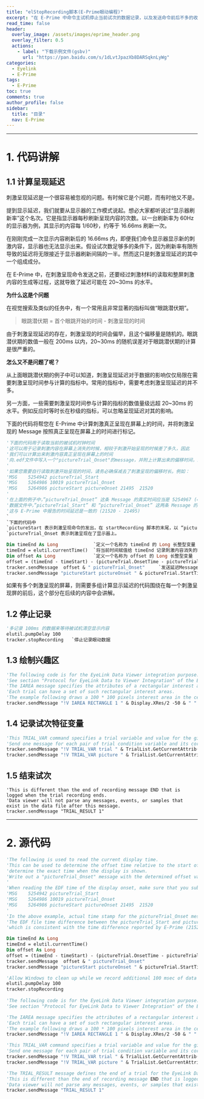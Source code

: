 ```yaml
---
title: "elStopRecording脚本(E-Prime眼动编程)"
excerpt: "在 E-Prime 中命令主试机停止当前试次的数据记录，以及发送命令前后不多的收尾工作。"
read_time: false
header:
  overlay_image: /assets/images/eprime_header.png
  overlay_filter: 0.5
  actions:
    - label: "下载示例文件(gsbv)"
      url: "https://pan.baidu.com/s/1dLvtJpazXb8DARSqknLyWg"
categories:
  - Eyelink
  - E-Prime
tags:
  - E-Prime
toc: true
comments: true
author_profile: false
sidebar:
  title: "目录"
  nav: E-Prime
---
```


---

# 1. 代码讲解

## 1.1 计算呈现延迟

刺激呈现延迟是一个很容易被忽视的问题。有时候它是个问题，而有时他又不是。

提到显示延迟，我们就要从显示器的工作模式说起。想必大家都听说过“显示器刷新率”这个名次。它是指显示器每秒刷新呈现内容的次数。以一台刷新率为 60Hz 的显示器为例，其显示的内容每 1/60秒，约等于 16.66ms 刷新一次。

在刚刚完成一次显示内容刷新后的 16.66ms 内，即便我们命令显示器显示新的刺激内容，显示器也无法显示出来。假设试次数足够多的条件下，因为刷新率有限所导致的延迟将无限接近于显示器刷新间隔的一半。然而这只是刺激呈现延迟的其中一个组成成分。

在 E-Prime 中，在刺激呈现命令发送之前，还要经过刺激材料的读取和整屏刺激内容的生成等过程，这就导致了延迟可能在 20~30ms 的水平。

**为什么这是个问题**

在视觉搜索及类似的任务中，有一个常用且非常显著的指标叫做“眼跳潜伏期”。

> 眼跳潜伏期 = 首个眼跳开始的时间 - 刺激呈现的时间

由于刺激呈现延迟的存在，刺激呈现的时间会偏早，且这个偏移量是随机的。眼跳潜伏期的数值一般在 200ms 以内，20~30ms 的随机误差对于眼跳潜伏期的计算是很严重的。

**怎么又不是问题了呢？**

从上面眼跳潜伏期的例子中可以知道，刺激呈现延迟对于数据的影响仅仅局限在需要刺激呈现时间参与计算的指标中。常用的指标中，需要考虑刺激呈现延迟的并不多。

另一方面，一些需要刺激呈现时间参与计算的指标的数值量级远超 20~30ms 的水平。例如反应时等时长在秒级的指标，可以忽略呈现延迟对其的影响。

下面的代码将帮您在 E-Prime 中计算刺激真正呈现在屏幕上的时间，并将刺激呈现的 Message 按照真正呈现在屏幕上的时间进行标记。
 
~~~ vb
'下面的代码用于读取当前的被试机时钟时间'这可以用于记录刺激内容在屏幕上消失的时候，相较于刺激开始呈现的时候差了多久，因此'我们可以计算出来刺激内容真正呈现在屏幕上的时间'向.edf文件中写入一个"pictureTrial_Onset"的message，并附上计算出来的偏移时间，来标记刺激真正开始呈现的时间。''如果您需要自行读取刺激开始呈现的时间，请务必确保减去了刺激呈现的偏移时长。例如：'MSG	5254942 pictureTrial_Start'MSG	5264986 10019 pictureTrial_Onset'MSG	5264986 pictureStart pictureOnset 21495  21520''在上面的例子中，”pictureTrial_Onset” 这条 Message 的真实时间应当是 5254967 (=5264986 - 10019)'数据文件中，”pictureTrial_Start” 和 “pictureTrial_Onset” 这两条 Message 的时间差是 25 (= 5254967 - 5254942),'这与 E-Prime 中报告的时间延迟是一致的 (21520 - 21495)
`
`下面的代码中
`pictureStart 表示刺激呈现命令的发出，在 startRecording 脚本的末尾，以 “pictureTrial_Start” 的内容发送到了数据中
`pictureTrial_Onset 表示刺激呈现在了显示器上。Dim timeEnd As Long             `定义一个名称为 timeEnd 的 Long 长整型变量timeEnd = elutil.currentTime()  `将当前时间赋值给 timeEnd 记录刺激内容消失的时间Dim offset As Long              `定义一个名称为 offset 的 Long 长整型变量offset = (timeEnd - timeStart) - (pictureTrial.OnsetTime - pictureTrial.StartTime)          `计算刺激内容究竟在显示器上呈现了多长时间tracker.sendMessage  offset & " pictureTrial_Onset"     `发送延迟Message，记录实际的Onset时间tracker.sendMessage "pictureStart pictureOnset " & pictureTrial.StartTime & "  " & pictureTrial.OnsetTime       `报告E-Prime中所记录的延迟时间（没啥用）~~~ 

如果有多个刺激呈现的屏幕，则需要多组计算显示延迟的代码围绕在每一个刺激呈现屏的前后，这个部分在后续的内容中会讲解。

## 1.2 停止记录~~~ vb'多记录 100ms 的数据来等待被试机清空显示内容elutil.pumpDelay 100tracker.stopRecording   `停止记录眼动数据~~~ 

## 1.3 绘制兴趣区
~~~ vb 'The following code is for the EyeLink Data Viewer integration purpose.   'See section "Protocol for EyeLink Data to Viewer Integration" of the EyeLink Data Viewer User Manual'The IAREA message specifies the attributes of a rectangular interest area for the trial. 'Each trial can have a set of such rectangular interest areas. 'The example following draws a 100 * 100 pixels interest area in the center of the screentracker.sendMessage "!V IAREA RECTANGLE 1 " & Display.XRes/2 -50 & " " & Display.YRes/2 - 50 & " " & Display.XRes/2 + 50 & " " & Display.YRes/2 + 50 & " " &  TrialList.GetCurrentAttrib("imageName")~~~

## 1.4 记录试次特征变量

~~~ vb'This TRIAL_VAR command specifies a trial variable and value for the given trial. 'Send one message for each pair of trial condition variable and its corresponding value.tracker.sendMessage "!V TRIAL_VAR trial " & TrialList.GetCurrentAttrib("trialid")tracker.sendMessage "!V TRIAL_VAR picture " & TrialList.GetCurrentAttrib("imageName") ~~~

## 1.5 结束试次

~~~ vb'The TRIAL_RESULT message defines the end of a trial for the EyeLink Data Viewer. 'This is different than the end of recording message END that is logged when the trial recording ends. 'Data viewer will not parse any messages, events, or samples that exist in the data file after this message. tracker.sendMessage "TRIAL_RESULT 1" 
~~~

---

# 2. 源代码

~~~ vb
'The following is used to read the current display time. 'This can be used to determine the offset time relative to the start of the screen and thus'determine the exact time when the display is shown.'Write out a "pictureTrial_Onset" message with the determined offset value to mark the actual onset of the picture screen.''When reading the EDF time of the display onset, make sure that you subtract the offset value. For example,'MSG	5254942 pictureTrial_Start'MSG	5264986 10019 pictureTrial_Onset'MSG	5264986 pictureStart pictureOnset 21495  21520''In the above example, actual time stamp for the pictureTrial_Onset message should be 5254967 (=5264986 - 10019)'The EDF file time difference between the pictureTrial_Start and pictureTrial_Onset message is 25 (= 5254967 - 5254942),'which is consistent with the time difference reported by E-Prime (21520 - 21495)Dim timeEnd As LongtimeEnd = elutil.currentTime()Dim offset As Longoffset = (timeEnd - timeStart) - (pictureTrial.OnsetTime - pictureTrial.StartTime)tracker.sendMessage  offset & " pictureTrial_Onset"tracker.sendMessage "pictureStart pictureOnset " & pictureTrial.StartTime & "  " & pictureTrial.OnsetTime'Allow Windows to clean up while we record additional 100 msec of dataelutil.pumpDelay 100tracker.stopRecording 'The following code is for the EyeLink Data Viewer integration purpose.   'See section "Protocol for EyeLink Data to Viewer Integration" of the EyeLink Data Viewer User Manual'The IAREA message specifies the attributes of a rectangular interest area for the trial. 'Each trial can have a set of such rectangular interest areas. 'The example following draws a 100 * 100 pixels interest area in the center of the screentracker.sendMessage "!V IAREA RECTANGLE 1 " & Display.XRes/2 -50 & " " & Display.YRes/2 - 50 & " " & Display.XRes/2 + 50 & " " & Display.YRes/2 + 50 & " " &  TrialList.GetCurrentAttrib("imageName")'This TRIAL_VAR command specifies a trial variable and value for the given trial. 'Send one message for each pair of trial condition variable and its corresponding value.tracker.sendMessage "!V TRIAL_VAR trial " & TrialList.GetCurrentAttrib("trialid")tracker.sendMessage "!V TRIAL_VAR picture " & TrialList.GetCurrentAttrib("imageName") 'The TRIAL_RESULT message defines the end of a trial for the EyeLink Data Viewer. 'This is different than the end of recording message END that is logged when the trial recording ends. 'Data viewer will not parse any messages, events, or samples that exist in the data file after this message. tracker.sendMessage "TRIAL_RESULT 1" 
~~~